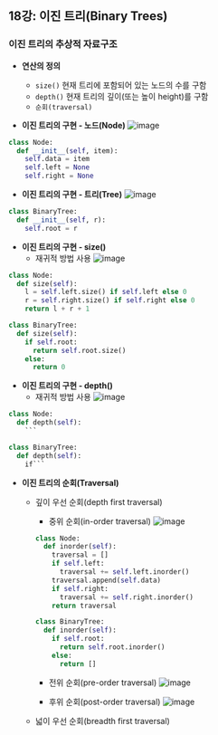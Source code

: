 ## 18강: 이진 트리(Binary Trees)

### 이진 트리의 추상적 자료구조
* **연산의 정의**
  * `size()` 현재 트리에 포함되어 있는 노드의 수를 구함
  * `depth()` 현재 트리의 깊이(또는 높이 height)를 구함 
  * `순회(traversal)`

* **이진 트리의 구현 - 노드(Node)**
![image](https://user-images.githubusercontent.com/109029407/203376083-74fd1ad6-9e02-4486-be23-ca1a72699512.png)
```python
class Node:
  def __init__(self, item):
    self.data = item
    self.left = None
    self.right = None
```

* **이진 트리의 구현 - 트리(Tree)**
![image](https://user-images.githubusercontent.com/109029407/203376597-f92149b0-28fe-49b9-a5a7-a2596f70f345.png)
```python
class BinaryTree:
  def __init__(self, r):
    self.root = r
```

* **이진 트리의 구현 - size()**
  * 재귀적 방법 사용
![image](https://user-images.githubusercontent.com/109029407/203377187-ea3454b8-0f28-424f-9b1f-fcb4e4efb291.png)
```python
class Node:
  def size(self):
    l = self.left.size() if self.left else 0
    r = self.right.size() if self.right else 0
    return l + r + 1
```
```python
class BinaryTree:
  def size(self):
    if self.root:
      return self.root.size()
    else:
      return 0
```

* **이진 트리의 구현 - depth()**
  * 재귀적 방법 사용
![image](https://user-images.githubusercontent.com/109029407/203378069-a12be6bb-b26f-41e0-a655-143e171d0083.png)
```python
class Node:
  def depth(self):
    ```
```
```python
class BinaryTree:
  def depth(self):
    if```
```

* **이진 트리의 순회(Traversal)**
  * 깊이 우선 순회(depth first traversal)
    * 중위 순회(in-order traversal)
    ![image](https://user-images.githubusercontent.com/109029407/203379533-47d4726c-3c42-4af1-bc28-77ba49f6da66.png)
    ```python
    class Node:
      def inorder(self):
        traversal = []
        if self.left:
          traversal += self.left.inorder()
        traversal.append(self.data)
        if self.right:
          traversal += self.right.inorder()
        return traversal
    ```
    ```python
    class BinaryTree:
      def inorder(self):
        if self.root:
          return self.root.inorder()
        else:
          return []
    ```
    * 전위 순회(pre-order traversal)
    ![image](https://user-images.githubusercontent.com/109029407/203380559-a0b7ed75-0290-4ae0-a2dc-86546f7e97ab.png)

    * 후위 순회(post-order traversal)
    ![image](https://user-images.githubusercontent.com/109029407/203380950-4f9f3370-8519-4f2b-bcf9-4186dc512f46.png)

  * 넓이 우선 순회(breadth first traversal)
